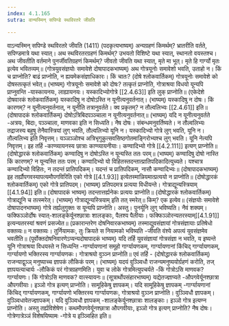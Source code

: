 ```yaml
---
index: 4.1.165
sutra: वान्यस्मिन् सपिण्डे स्थविरतरे जीवति

---
```

वाऽन्यस्मिन् सपिण्डे स्थविरतरे जीवति (1411) (पदकृत्यभाष्यम्) अन्यग्रहणं किमर्थम्? भ्रातरीति वर्तते, सपिण्डमात्रे यथा स्यात्। अथ स्थविरतरग्रहणं किमर्थम्? उभयतो विशिष्टे यथा स्यात्, स्थानतो वयस्तश्च। अथ जीवतीति वर्तमाने पुनर्जीवतिग्रहणं किमर्थम्? जीवतो जीवति यथा स्यात्, मृते मा भूत्। मृते हि गार्ग्यो मृतः इत्येव भवितव्यम्॥ (गोत्रयुवसंज्ञयोः समावेशे दोषापादकभाष्यम्) अथ गोत्रयूनोः समावेशो भवति, उताहो न। किं च प्राप्नोति? बाढं प्राप्नोति, न ह्ययमेकसंज्ञाधिकारः। किं चातः? (दोषे श्लोकवार्तिकम्) गोत्रयूनोः समावेशे को दोषस्तत्कृतं भवेत्॥ (भाष्यम्) गोत्रयूनोः समावेशे को दोषः? तत्कृतं प्राप्नोति, गोत्राश्रया विधयो यून्यपि प्राप्नुवन्ति -यास्कायनयः, लाह्यायनयः। यस्कादिभ्योगोत्रे [[2.4.63]] इति लुक् प्राप्नोति॥ (एकेदेशे दोषवारकं श्लोकवार्तिकम्) यस्कादिषु न दोषोऽस्ति न यूनीत्यनुवर्तनात्। (भाष्यम्) यस्कादिषु न दोषः। किं कारणम्? न यूनीत्यनुवर्तनात्, न यूनीति तत्रानुवर्तते। क्व प्रकृतम्? न तौल्वलिभ्यः [[2.4.61]] इति॥ (दोषापादकं श्लोकवार्तिकम्) दोषोऽत्रिबिदपञ्ञ्चाला न यूनीत्यनुवर्तनात्॥ (भाष्यम्) यदि न यूनीत्यनुवर्तते -अत्रयः, बिदाः, पञ्ञ्चाला, माणवका इति न सिध्यति। नैष दोषः। संबन्धमनुवर्तिष्यते। न तौल्वलिभ्यः तद्राजस्य बहुषु तेनैवास्त्रियां लुग् भवति, तौल्वलिभ्यो यूनि न। यस्कादिभ्यो गोत्रे लुग् भवति, यूनि न। तौल्वलिभ्य इति निवृत्तम्। यञ्ञञ्ञोश्च अत्रिभृगुकुत्सवसिष्ठगोतमाङि्गरोभ्यश्च लुग् भवति। यूनि नेत्यपि निवृत्तम्। इह तर्हि -काण्व्यायनस्य छात्राः काण्व्यायनीयाः। कण्वादिभ्यो गोत्रे [[4.2.111]] इत्यण् प्राप्नोति॥ (दोषोद्धारकं श्लोकवार्तिकम्) कण्वादिषु न दोषोऽस्ति न यून्यस्ति ततः परम्॥ (भाष्यम्) कण्वादिषु दोषो नास्ति किं कारणम्? न यून्यस्ति ततः परम्। कण्वादिभ्यो यो विहितस्तदन्तात्प्रातिपदिकादित्युच्यते। यश्चात्र कण्वादिभ्यो विहितः, न तदन्तं प्रातिपदिकम्। यदन्तं च प्रातिपदिकम्, नासौ कण्वादिभ्यः॥ (दोषापादकभाष्यम्) इह तर्ह्यौपगवस्यापत्यमौपगविरिति एको गोत्रे [[4.1.93]] इत्येतस्मान्नियमात्प्रत्ययो न प्राप्नोति॥ (दोषोद्धारकं श्लोकवार्तिकम्) एको गोत्रे प्रातिपदम्। (भाष्यम्) प्रतिपदमत्र प्रत्यया विधीयन्ते। गोत्राद्यून्यस्त्रियाम् [[4.1.94]] इति॥ (दोषापादकं भाष्यम्) तदन्तात्तर्ह्यनेकः प्रत्ययः प्राप्नोति॥ (दोषोद्धारकं श्लोकवार्तिकम्) गोत्राद्यूनि च तत्स्मरेत्। (भाष्यम्) गोत्राद्यून्यस्त्रियाम् इति तत् स्मरेत्॥ किम्? एक इत्येव॥ (संज्ञयोः समावेशे दोषापादनभाष्यम्) गोत्रे तर्ह्यलुगुक्तः स यून्यपि प्राप्नोति। अस्तु। पुनर्यूनि लुग् भविष्यति। नैवं शक्यम्। फक्फिञ्ञोर्दोषः स्यात्-शालङ्केर्यूनश्छात्राः शालङ्काः, पैलश्य पैलीयाः। फक्फिञ्ञोरन्यतरस्याम्[[4.1.91]] इत्यन्यतरस्यां श्रवणं प्रसज्येत॥ (प्रकारान्तरेण दोषनिवारकभाष्यम्) तस्माद्युवसंज्ञायां गोत्रसंज्ञायाः प्रतिषेधो वक्तव्यः॥ न वक्तव्यः। तुर्नियामकः, तुः क्रियते स नियामको भविष्यति -जीवति वंश्ये अपत्यं युवसंज्ञमेव भवतीति॥ (पूर्वोक्तदोषनिवारणेऽप्यन्यदोषापादकं भाष्यम्) यदि तर्हि युवसंज्ञायां गोत्रसंज्ञा न भवति, य इष्यन्ते यूनि गोत्राश्रया विधयस्ते न सिध्यन्ति -गार्ग्यायणानां समूहो गार्ग्यायणकम्, गार्ग्यायणानां किंचिद् गार्ग्यायणकम्, गार्ग्यायणो भक्तिरस्य गार्ग्यायणकः। गोत्राश्रयो वुञ्ञ्न प्राप्नोति॥ एवं तर्हि - (दोषोद्धारकं श्लोकवार्तिकम्) राजन्याद्वुञ्ञ् मनुष्याच्च ज्ञापकं लौकिकं परम्। (भाष्यम्) यदयं वुञ्ञ्विधौ राजन्यमनुष्ययोर्ग्रहणं करोति, तज् ज्ञापयत्याचार्यः -लौकिकं परं गोत्रग्रहणमिति। युवा च लोके गोत्रमित्युपचर्यते -किं गोत्रोऽसि माणवक? गार्ग्यायणः। किं गोत्रोऽसि माणवक? वात्स्यायनः॥ (सूत्रार्थोपसंहारभाष्यम्) यद्येतज्ज्ञाप्यते -औपगवेर्यूनश्छात्रा औपगवीयाः। इञ्ञो गोत्र इत्यण् प्राप्नोति। सामूहिकेषु ज्ञापकम्। यदि सामूहिकेषु ज्ञापकम् -गार्ग्यायणानां किंचिद् गार्ग्यायणकम्, गार्ग्यायणो भक्तिरस्य गार्ग्यायणकः, गोत्राश्रयो वुञ्ञ्न प्राप्नोति। वुञ्ञ्विधौ ज्ञापकम्। वुञ्ञ्विधावेतज्ज्ञापकम्। यदि वुञ्ञ्विधौ ज्ञापकम् -शालङ्केर्यूनश्छात्राः शालङ्काः। इञ्ञो गोत्र इत्यण्न प्राप्नोति। अस्तु तर्ह्यविशेषेण। कथमौपगवेर्यूनश्छात्रा औपगवीयाः, इञ्ञो गोत्र इत्यण् प्राप्नोति? नैष दोषः। गोत्रेणात्रेञ्ञं विशेषयिष्यामः -गोत्रे य इञ्ञ्विहित इति॥
